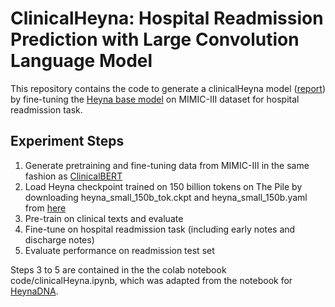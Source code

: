 # ClinicalHeyna: Hospital Readmission Prediction with Large Convolution Language Model

This repository contains the code to generate a clinicalHeyna model ([report](tmp_link)) by fine-tuning the [Heyna base model](https://arxiv.org/abs/2302.10866) on MIMIC-III dataset for hospital readmission task.

## Experiment Steps
1. Generate pretraining and fine-tuning data from  MIMIC-III in the same fashion as [ClinicalBERT](https://arxiv.org/abs/1904.05342)
2. Load Heyna checkpoint trained on 150 billion tokens on The Pile by downloading heyna_small_150b_tok.ckpt and heyna_small_150b.yaml from [here](https://github.com/HazyResearch/safari)
3. Pre-train on clinical texts and evaluate
4. Fine-tune on hospital readmission task (including early notes and discharge notes)
5. Evaluate performance on readmission test set

Steps 3 to 5 are contained in the the colab notebook code/clinicalHeyna.ipynb, which was adapted from the notebook for [HeynaDNA](https://github.com/HazyResearch/hyena-dna).
